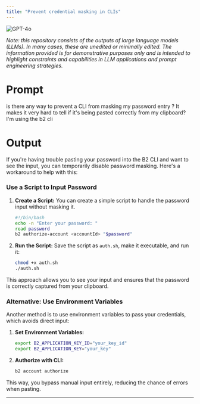```yaml
---
title: "Prevent credential masking in CLIs"
---
```

![GPT-4o](https://img.shields.io/badge/GPT--4o-3333FF?style=for-the-badge&logo=openai&logoColor=white)



*Note: this repository consists of the outputs of large language models (LLMs). In many cases, these are unedited or minimally edited. The information provided is for demonstrative purposes only and is intended to highlight constraints and capabilities in LLM applications and prompt engineering strategies.*


# Prompt

is there any way to prevent a CLI from masking my password entry ? It makes it very hard to tell if it's being pasted correctly from my clipboard? I'm using the b2 cli

# Output

If you're having trouble pasting your password into the B2 CLI and want to see the input, you can temporarily disable password masking. Here's a workaround to help with this:

### Use a Script to Input Password

1. **Create a Script:**
   You can create a simple script to handle the password input without masking it.

   ```bash
   #!/bin/bash
   echo -n "Enter your password: "
   read password
   b2 authorize-account <accountId> "$password"
   ```

2. **Run the Script:**
   Save the script as `auth.sh`, make it executable, and run it:

   ```bash
   chmod +x auth.sh
   ./auth.sh
   ```

This approach allows you to see your input and ensures that the password is correctly captured from your clipboard.

### Alternative: Use Environment Variables

Another method is to use environment variables to pass your credentials, which avoids direct input:

1. **Set Environment Variables:**

   ```bash
   export B2_APPLICATION_KEY_ID="your_key_id"
   export B2_APPLICATION_KEY="your_key"
   ```

2. **Authorize with CLI:**

   ```bash
   b2 account authorize
   ```

This way, you bypass manual input entirely, reducing the chance of errors when pasting.

 ****